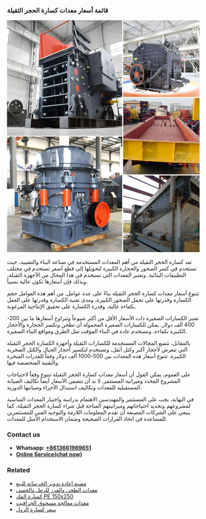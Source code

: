 <h3>قائمة أسعار معدات كسارة الحجر الثقيلة</h3><img src='1701852564.jpg' alt=''><p>تعد كسارة الحجر الثقيلة من أهم المعدات المستخدمة في صناعة البناء والتشييد، حيث تستخدم في كسر الصخور والحجارة الكبيرة لتحويلها إلى قطع أصغر تستخدم في مختلف التطبيقات البنائية. وتعتبر المعدات التي تستخدم في هذا المجال من الأجهزة الثقيلة، وبذلك فإن أسعارها تكون عالية نسبياً.</p><p>تتنوع أسعار معدات كسارة الحجر الثقيلة بناءً على عدة عوامل. من أهم هذه العوامل حجم الكسارة وقدرتها على تحمل الصخور الكبيرة، ومدى تقنية الكسارة وقدرتها على العمل بكفاءة عالية، وقدرة الكسارة على تحقيق الإنتاجية المرغوبة.</p><p>تعتبر الكسارات الصغيرة ذات الأسعار الأقل من أكثر شيوعاً وتتراوح أسعارها ما بين 200-400 ألف دولار. يمكن للكسارات الصغيرة المحمولة أن تطحن وتكسر الحجارة والأحجار الكبيرة بكفاءة، وتستخدم عادة في البناء المؤقت مثل الطرق ومواقع البناء الصغيرة.</p><p>بالمقابل، تتسع المجالات المستخدمة للكسارات الثقيلة وأجهزة الكسارة الحجر الثقيلة التي تتعرض لأحجار أكبر وكتل أثقل، وتستخدم لتكسير أحجار الجبال والكتل الصخرية الكبيرة. تتنوع أسعار هذه المعدات بين 500-1000 ألف دولار وفقاً للقدرات المبخرة والتقنية المتخصصة فيها.</p><p>على العموم، يمكن القول أن أسعار معدات كسارة الحجر الثقيلة تتنوع وفقاً لاحتياجات المشروع المحدد وميزانية المستثمر. لا بد أن تتضمن الأسعار أيضاً تكاليف الصيانة المستقبلية للمعدات وتكاليف استبدال الأجزاء وصيانتها الدورية.</p><p>في النهاية، يجب على المستثمر والمهندسين الاهتمام بدراسة واختيار المعدات المناسبة لمشروعهم وتحديد احتياجاتهم وميزانيتهم المتاحة قبل شراء كسارة الحجر الثقيلة، كما ينبغي على الشركات المصنعة أن تقدم المعلومات اللازمة والتوجيه الفني للمستثمرين للمساعدة في اتخاذ القرارات الصحيحة وضمان الاستخدام الأمثل للمعدات.</p><h3>Contact us</h3><ul><li><strong>Whatsapp:&nbsp;<a href="https://wa.me/8613661969651">+8613661969651</a></strong></li><li><a href="https://swt.shibang-china.com/?git&amp;zhl&amp;قائمة أسعار معدات كسارة الحجر الثقيلة"><strong>Online Service(chat now)</strong></a></li></ul><h3>Related</h3><ul><li><a href='مصنع إعادة تدوير الخرسانة للبيع.md'>مصنع إعادة تدوير الخرسانة للبيع</a></li><li><a href='معدات الطحن والفرز للرمل والحصى.md'>معدات الطحن والفرز للرمل والحصى</a></li><li><a href='كسارة الفك PE 150x250.md'>كسارة الفك PE 150x250</a></li><li><a href='معدات معالجة مسحوق الجرافيت.md'>معدات معالجة مسحوق الجرافيت</a></li><li><a href='سعر كسارة الرول.md'>سعر كسارة الرول</a></li></ul>